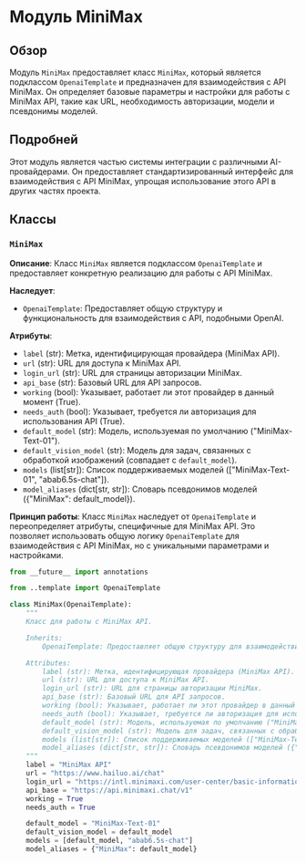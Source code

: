 # Модуль MiniMax

## Обзор

Модуль `MiniMax` предоставляет класс `MiniMax`, который является подклассом `OpenaiTemplate` и предназначен для взаимодействия с API MiniMax. Он определяет базовые параметры и настройки для работы с MiniMax API, такие как URL, необходимость авторизации, модели и псевдонимы моделей.

## Подробней

Этот модуль является частью системы интеграции с различными AI-провайдерами. Он предоставляет стандартизированный интерфейс для взаимодействия с API MiniMax, упрощая использование этого API в других частях проекта.

## Классы

### `MiniMax`

**Описание**: Класс `MiniMax` является подклассом `OpenaiTemplate` и предоставляет конкретную реализацию для работы с API MiniMax.

**Наследует**:
- `OpenaiTemplate`: Предоставляет общую структуру и функциональность для взаимодействия с API, подобными OpenAI.

**Атрибуты**:
- `label` (str): Метка, идентифицирующая провайдера (MiniMax API).
- `url` (str): URL для доступа к MiniMax API.
- `login_url` (str): URL для страницы авторизации MiniMax.
- `api_base` (str): Базовый URL для API запросов.
- `working` (bool): Указывает, работает ли этот провайдер в данный момент (True).
- `needs_auth` (bool): Указывает, требуется ли авторизация для использования API (True).
- `default_model` (str): Модель, используемая по умолчанию ("MiniMax-Text-01").
- `default_vision_model` (str): Модель для задач, связанных с обработкой изображений (совпадает с `default_model`).
- `models` (list[str]): Список поддерживаемых моделей (["MiniMax-Text-01", "abab6.5s-chat"]).
- `model_aliases` (dict[str, str]): Словарь псевдонимов моделей ({"MiniMax": default_model}).

**Принцип работы**:
Класс `MiniMax` наследует от `OpenaiTemplate` и переопределяет атрибуты, специфичные для MiniMax API. Это позволяет использовать общую логику `OpenaiTemplate` для взаимодействия с API MiniMax, но с уникальными параметрами и настройками.

```python
from __future__ import annotations

from ..template import OpenaiTemplate

class MiniMax(OpenaiTemplate):
    """
    Класс для работы с MiniMax API.

    Inherits:
        OpenaiTemplate: Предоставляет общую структуру для взаимодействия с API, подобными OpenAI.

    Attributes:
        label (str): Метка, идентифицирующая провайдера (MiniMax API).
        url (str): URL для доступа к MiniMax API.
        login_url (str): URL для страницы авторизации MiniMax.
        api_base (str): Базовый URL для API запросов.
        working (bool): Указывает, работает ли этот провайдер в данный момент (True).
        needs_auth (bool): Указывает, требуется ли авторизация для использования API (True).
        default_model (str): Модель, используемая по умолчанию ("MiniMax-Text-01").
        default_vision_model (str): Модель для задач, связанных с обработкой изображений (совпадает с `default_model`).
        models (list[str]): Список поддерживаемых моделей (["MiniMax-Text-01", "abab6.5s-chat"]).
        model_aliases (dict[str, str]): Словарь псевдонимов моделей ({"MiniMax": default_model}).
    """
    label = "MiniMax API"
    url = "https://www.hailuo.ai/chat"
    login_url = "https://intl.minimaxi.com/user-center/basic-information/interface-key"
    api_base = "https://api.minimaxi.chat/v1"
    working = True
    needs_auth = True

    default_model = "MiniMax-Text-01"
    default_vision_model = default_model
    models = [default_model, "abab6.5s-chat"]
    model_aliases = {"MiniMax": default_model}